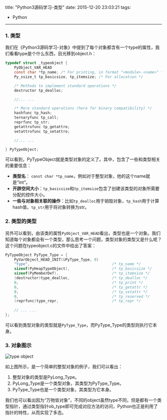 title: "Python3源码学习-类型"
date: 2015-12-20 23:03:21
tags:
  - Python
---

### 1. 类型
我们在《Python3源码学习-对象》中提到了每个对象都含有一个type的属性，我们看看type是个什么东西，目光移到object.h：
```c
typedef struct _typeobject {
    PyObject_VAR_HEAD
    const char *tp_name; /* For printing, in format "<module>.<name>" */
    Py_ssize_t tp_basicsize, tp_itemsize; /* For allocation */

    /* Methods to implement standard operations */
    destructor tp_dealloc;

    //... ...

    /* More standard operations (here for binary compatibility) */
    hashfunc tp_hash;
    ternaryfunc tp_call;
    reprfunc tp_str;
    getattrofunc tp_getattro;
    setattrofunc tp_setattro;

    //... ...

} PyTypeObject;
```
<!--more-->
可以看到，PyTypeObject就是类型对象的定义了。其中，包含了一些和类型相关的重要信息：
* **类型名**： `const char *tp_name`，例如对于整型对象，他的这个name就是“int”。
* **开辟空间大小**：`tp_basicsize`和`tp_itemsize`包含了创建该类型的对象所需要分配的控件大小。
* **一些与对象相关联的操作**：比如`tp_dealloc`用于销毁对象，`tp_hash`用于计算hash值，`tp_str`用于将对象转换为str。

### 2. 类型的类型
另外可以看到，由该类的属性`PyObject_VAR_HEAD`看出，类型也是一个对象。我们知道每个对象都会有一个类型，那么思考一个问题，类型对象的类型又是什么呢？这个问题在typeobject.c的文件中给出了答案：
```c
PyTypeObject PyType_Type = {
    PyVarObject_HEAD_INIT(&PyType_Type, 0)
    "type",                                     /* tp_name */
    sizeof(PyHeapTypeObject),                   /* tp_basicsize */
    sizeof(PyMemberDef),                        /* tp_itemsize */
    (destructor)type_dealloc,                   /* tp_dealloc */
    0,                                          /* tp_print */
    0,                                          /* tp_getattr */
    0,                                          /* tp_setattr */
    0,                                          /* tp_reserved */
    (reprfunc)type_repr,                        /* tp_repr */
    
    // ... ...
};
```
可以看到类型对象的类型就是`PyType_Type`，而PyType_Type的类型则执行它本身。

### 3. 对象图示
![type object](https://cloud.githubusercontent.com/assets/1736354/11918443/66f1c2c6-a76c-11e5-8838-f742ec215af2.png)

如上图所示，是一个简单的整型对象的例子，我们可以看出：
1. 整型对象的类型是PyLong_Type。
2. PyLong_Type是一个类型对象，其类型为PyType_Type。
3. PyType_Type也是一个类型对象，其类型为它本身。

我们也可以看出因为“万物皆对象”，不同的object虽然type不同，但是都有一个类型指针，通过类型指针ob_type即可完成对应方法的访问，Python也正是利用了指针的特性，从而实现了多态。